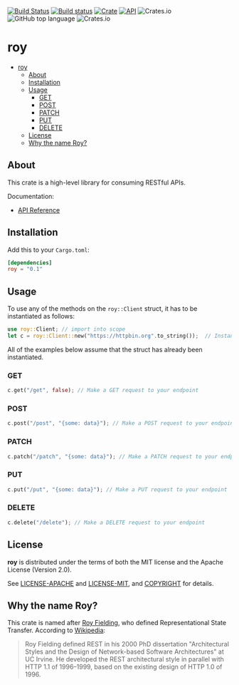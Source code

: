[![Build Status](https://travis-ci.com/jaredforth/roy.svg?branch=master)](https://travis-ci.com/jaredforth/roy)
[![Build status](https://ci.appveyor.com/api/projects/status/gffkkb1qwafutmii?svg=true)](https://ci.appveyor.com/project/jaredforth/roy)
[![Crate](https://img.shields.io/crates/v/roy.svg)](https://crates.io/crates/roy)
[![API](https://docs.rs/roy/badge.svg)](https://docs.rs/roy)
![Crates.io](https://img.shields.io/crates/l/roy)
![GitHub top language](https://img.shields.io/github/languages/top/jaredforth/roy)
![Crates.io](https://img.shields.io/crates/d/roy)

# roy

- [roy](#roy)
  - [About](#about)
  - [Installation](#installation)
  - [Usage](#usage)
    - [GET](#get)
    - [POST](#post)
    - [PATCH](#patch)
    - [PUT](#put)
    - [DELETE](#delete)
  - [License](#license)
  - [Why the name Roy?](#why-the-name-roy)

## About

This crate is a high-level library for consuming RESTful APIs.

Documentation:

- [API Reference](https://docs.rs/roy)

## Installation

Add this to your `Cargo.toml`:

```toml
[dependencies]
roy = "0.1"
```

## Usage

To use any of the methods on the `roy::Client` struct, it has to be instantiated as follows:

```rust
use roy::Client; // import into scope
let c = roy::Client::new("https://httpbin.org".to_string());  // Instantiate `Client` with your API's base URL
```

All of the examples below assume that the struct has already been instantiated.

### GET

```rust
c.get("/get", false); // Make a GET request to your endpoint
```

### POST

```rust
c.post("/post", "{some: data}"); // Make a POST request to your endpoint
```

### PATCH

```rust
c.patch("/patch", "{some: data}"); // Make a PATCH request to your endpoint
```

### PUT

```rust
c.put("/put", "{some: data}"); // Make a PUT request to your endpoint
```

### DELETE

```rust
c.delete("/delete"); // Make a DELETE request to your endpoint
```

## License

**roy** is distributed under the terms of both the MIT license and the
Apache License (Version 2.0).

See [LICENSE-APACHE](LICENSE-APACHE) and [LICENSE-MIT](LICENSE-MIT), and
[COPYRIGHT](COPYRIGHT) for details.

## Why the name Roy?

This crate is named after [Roy Fielding](https://en.wikipedia.org/wiki/Roy_Fielding), who defined Representational State Transfer. According to [Wikipedia](https://en.wikipedia.org/wiki/Representational_state_transfer#History): 

> Roy Fielding defined REST in his 2000 PhD dissertation "Architectural Styles and the Design of Network-based Software Architectures" at UC Irvine. He developed the REST architectural style in parallel with HTTP 1.1 of 1996–1999, based on the existing design of HTTP 1.0 of 1996.
